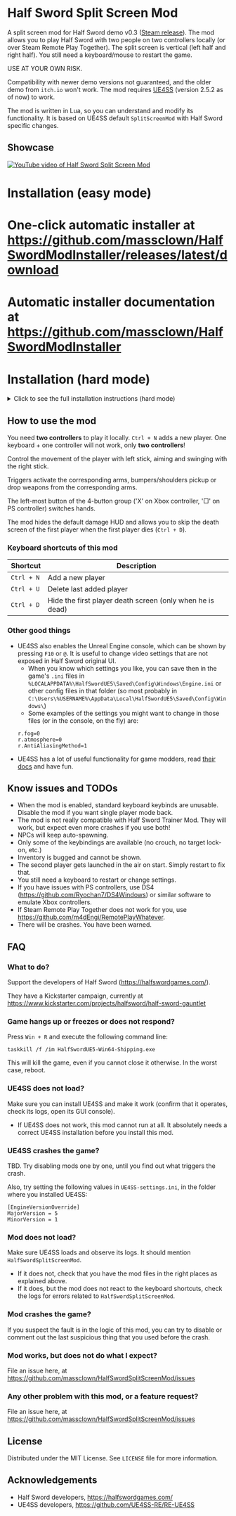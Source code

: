 # Half Sword Split Screen Mod
A split screen mod for Half Sword demo v0.3 ([Steam release](https://store.steampowered.com/app/2397300/Half_Sword/)). 
The mod allows you to play Half Sword with two people on two controllers locally (or over Steam Remote Play Together).
The split screen is vertical (left half and right half). 
You still need a keyboard/mouse to restart the game.

USE AT YOUR OWN RISK.

Compatibility with newer demo versions not guaranteed, and the older demo from `itch.io` won't work.
The mod requires [UE4SS](https://github.com/UE4SS-RE/RE-UE4SS) (version 2.5.2 as of now) to work.

The mod is written in Lua, so you can understand and modify its functionality.
It is based on UE4SS default `SplitScreenMod` with Half Sword specific changes.

## Showcase
[![YouTube video of Half Sword Split Screen Mod](https://img.youtube.com/vi/E2FQuDH_NJ4/hqdefault.jpg)](https://www.youtube.com/watch?v=E2FQuDH_NJ4)

# Installation (easy mode)

# One-click automatic installer at https://github.com/massclown/HalfSwordModInstaller/releases/latest/download

# Automatic installer documentation at https://github.com/massclown/HalfSwordModInstaller


# Installation (hard mode)

<details>
  <summary>Click to see the full installation instructions (hard mode)</summary>

The installation process is very similar to installing [Half Sword Trainer Mod](https://github.com/massclown/HalfSwordTrainerMod) or any other mod on top of UE4SS.

### Detailed steps:

1) Install [an xInput release of UE4SS 2.5.2 from the official repository (UE4SS_Xinput_v2.5.2.zip)](https://github.com/UE4SS-RE/RE-UE4SS/releases/) into the Half Sword demo installation folders according to the UE4SS installation instructions 
([short guide](https://github.com/UE4SS-RE/RE-UE4SS?tab=readme-ov-file#basic-installation) / [full guide](https://docs.ue4ss.com/dev/installation-guide.html)). Basically you will need to unzip that archive and copy the files into the right place. Read the guides for help.

Most probably you will copy all the files from the UE4SS release into:
`C:\Program Files (x86)\Steam\steamapps\common\Half Sword Demo\HalfSwordUE5\Binaries\Win64`,
so the contents of that folder, aside from the actual game files, will now have the following **new** files and folders of UE4SS:
```
...
\Mods\
...
xinput1_3.dll
UE4SS-settings.ini
UE4SS.dll
...
```

2) Download either a release, or a source package of this `HalfSwordSplitScreenMod` repo and unpack it somewhere to take a look. 
* If you want a more stable build, take a named version [from the releases](https://github.com/massclown/HalfSwordSplitScreenMod/releases)
* If you want a fresh development one, click the green "<>Code" button in the top-right of the page and select "Download ZIP".

In the next steps you will copy some folders from inside the folder where you unpacked it into the game folders.

When you unzip the archive, it is going to look like this:
```
\HalfSwordSplitScreenMod\  --> this needs to be copied into the `Mods` folder of your UE4SS installation
LICENSE
README.md
```

3) Copy the entire `HalfSwordSplitScreenMod` folder of the release into the `Mods` folder of your UE4SS installation
(probably into `C:\Program Files (x86)\Steam\steamapps\common\Half Sword Demo\HalfSwordUE5\Binaries\Win64\Mods`)

4) Enable the `HalfSwordSplitScreenMod` in your UE4SS mod loader configuration (`\Mods\mods.txt`).
The new lines in the middle of the file should look like this:
```
...
HalfSwordSplitScreenMod : 1
...
```
We need `HalfSwordSplitScreenMod` to be enabled (not `SplitScreenMod`!).

> **WARNING!** `HalfSwordSplitScreenMod` is not the same as `SplitScreenMod`!
>
> * `SplitScreenMod` is the original UE4SS built-in mod and it is not what you want, as it is not playable with Half Sword. 
> * `HalfSwordSplitScreenMod` fixes the controllers, HUD and screen layout, etc.


5) Enjoy the game and support the developers.

## Updating or installing a new release
* You can copy files from the new release of the mod on top of the old one. I do my best to not have any files left from an older version create any problems in the new one.
* If something weird is still happening:
    * delete the old `HalfSwordSplitScreenMod` folder in the `Mods` folder of your UE4SS installation
    (probably in your `C:\Program Files (x86)\Steam\steamapps\common\Half Sword Demo\HalfSwordUE5\Binaries\Win64\Mods`)
    and then copy the new one from the new release.
    * the configuration in `\Mods\mods.txt` does not need to be changed.

## Uninstalling
Delete the files that you copied as described above, or just reinstall the entire Half Sword game entirely (it will wipe all the folders where the installed mod is located)

</details>

## How to use the mod
You need **two controllers** to play it locally. `Ctrl + N` adds a new player. One keyboard + one controller will not work, only **two controllers**!

Control the movement of the player with left stick, aiming and swinging with the right stick.

Triggers activate the corresponding arms, bumpers/shoulders pickup or drop weapons from the corresponding arms.

The left-most button of the 4-button group ('X' on Xbox controller, '□' on PS controller) switches hands.

The mod hides the default damage HUD and allows you to skip the death screen of the first player when the first player dies (`Ctrl + D`).

### Keyboard shortcuts of this mod
| Shortcut    | Description |
| ----------- | ----------- |
| `Ctrl + N`  | Add a new player |
| `Ctrl + U`  | Delete last added player |
| `Ctrl + D`  | Hide the first player death screen (only when he is dead) |

### Other good things
* UE4SS also enables the Unreal Engine console, which can be shown by pressing `F10` or `@`. It is useful to change video settings that are not exposed in Half Sword original UI. 
    * When you know which settings you like, you can save then in the game's `.ini` files in 
`%LOCALAPPDATA%\HalfSwordUE5\Saved\Config\Windows\Engine.ini` or other config files in that folder (so most probably in `C:\Users\%USERNAME%\AppData\Local\HalfSwordUE5\Saved\Config\Windows\`)
    * Some examples of the settings you might want to change in those files (or in the console, on the fly) are:
    ```
    r.fog=0
    r.atmosphere=0
    r.AntiAliasingMethod=1
    ```
* UE4SS has a lot of useful functionality for game modders, read [their docs](https://docs.ue4ss.com/) and have fun.


## Know issues and TODOs
* When the mod is enabled, standard keyboard keybinds are unusable. Disable the mod if you want single player mode back.
* The mod is not really compatible with Half Sword Trainer Mod. They will work, but expect even more crashes if you use both! 
* NPCs will keep auto-spawning.
* Only some of the keybindings are available (no crouch, no target lock-on, etc.)
* Inventory is bugged and cannot be shown.
* The second player gets launched in the air on start. Simply restart to fix that.
* You still need a keyboard to restart or change settings.
* If you have issues with PS controllers, use DS4 (https://github.com/Ryochan7/DS4Windows) or similar software to emulate Xbox controllers.
* If Steam Remote Play Together does not work for you, use https://github.com/m4dEngi/RemotePlayWhatever.
* There will be crashes. You have been warned.

## FAQ
### What to do?
Support the developers of Half Sword (https://halfswordgames.com/). 

They have a Kickstarter campaign, currently at https://www.kickstarter.com/projects/halfsword/half-sword-gauntlet

### Game hangs up or freezes or does not respond?
Press `Win + R` and execute the following command line:
```
taskkill /f /im HalfSwordUE5-Win64-Shipping.exe
```
This will kill the game, even if you cannot close it otherwise. In the worst case, reboot.

### UE4SS does not load?
Make sure you can install UE4SS and make it work (confirm that it operates, check its logs, open its GUI console).
* If UE4SS does not work, this mod cannot run at all. It absolutely needs a correct UE4SS installation before you install this mod.

### UE4SS crashes the game?
TBD. Try disabling mods one by one, until you find out what triggers the crash.

Also, try setting the following values in `UE4SS-settings.ini`, in the folder where you installed UE4SS:

```
[EngineVersionOverride]
MajorVersion = 5
MinorVersion = 1
```

### Mod does not load?
Make sure UE4SS loads and observe its logs. It should mention `HalfSwordSplitScreenMod`. 
* If it does not, check that you have the mod files in the right places as explained above.
* If it does, but the mod does not react to the keyboard shortcuts, check the logs for errors related to `HalfSwordSplitScreenMod`.

### Mod crashes the game?
If you suspect the fault is in the logic of this mod, you can try to disable or comment out the last suspicious thing that you used before the crash.

### Mod works, but does not do what I expect?
File an issue here, at https://github.com/massclown/HalfSwordSplitScreenMod/issues

### Any other problem with this mod, or a feature request?
File an issue here, at https://github.com/massclown/HalfSwordSplitScreenMod/issues

## License
Distributed under the MIT License. See `LICENSE` file for more information.

## Acknowledgements
* Half Sword developers, https://halfswordgames.com/
* UE4SS developers, https://github.com/UE4SS-RE/RE-UE4SS